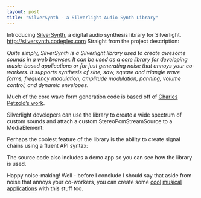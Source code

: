 ```yaml
---
layout: post
title: "SilverSynth - a Silverlight Audio Synth Library"
---
```



<p>Introducing <a href="http://silversynth.codeplex.com" target="_blank">SilverSynth</a>, a digital audio synthesis library for Silverlight. <a href="http://silversynth.codeplex.com" target="_blank"><a href="http://silversynth.codeplex.com" target="_blank">http://silversynth.codeplex.com</a></a>  Straight from the project description:</p>














  
<p><em>Quite simply, SilverSynth is a Silverlight library used to create awesome sounds in a web browser. It can be used as a core library for developing music-based applications or for just generating noise that annoys your co-workers. It supports synthesis of sine, saw, square and triangle wave forms, frequency modulation, amplitude modulation, panning, volume control, and dynamic envelopes.</em></p>














  
<p>Much of the core wave form generation code is based off of <a href="http://www.charlespetzold.com/blog/2009/07/Simple-Electronic-Music-Sequencer-for-Silverlight.html" target="_blank">Charles Petzold&#8217;s work</a>.</p>














  
<p>Silverlight developers can use the library to create a wide spectrum of custom sounds and attach a custom StereoPcmStreamSource to a MediaElement:</p>














  <script src="http://gist.github.com/316236.js?file=gistfile1.cs"></script>
<p>Perhaps the coolest feature of the library is the ability to create signal chains using a fluent API syntax:</p>














  <script src="http://gist.github.com/316237.js?file=gistfile1.txt"></script>
<p>The source code also includes a demo app so you can see how the library is used.</p>














  
<p>Happy noise-making!  Well - before I conclude I should say that aside from noise that annoys your co-workers, you can create some <a href="http://kindohm.com/ksynth" target="_blank">cool</a> <a href="http://kindohm.com/ksynth.b" target="_blank">musical</a> <a href="http://kindohm.com/twittersynth" target="_blank">applications</a> with this stuff too.</p>













